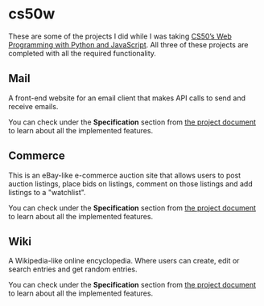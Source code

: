 # cs50w
These are some of the projects I did while I was taking [CS50’s Web Programming with Python and JavaScript](https://cs50.harvard.edu/web/2020/). All three of these projects are completed with all the required functionality.

## Mail
A front-end website for an email client that makes API calls to send and receive emails.

You can check under the **Specification** section from [the project document](https://cs50.harvard.edu/web/2020/projects/3/mail/) to learn about all the implemented features.

## Commerce
This is an eBay-like e-commerce auction site that allows users to post auction listings, place bids on listings, comment on those listings and add listings to a "watchlist".

You can check under the **Specification** section from [the project document](https://cs50.harvard.edu/web/2020/projects/2/commerce/) to learn about all the implemented features.

## Wiki
A Wikipedia-like online encyclopedia. Where users can create, edit or search entries and get random entries.

You can check under the **Specification** section from [the project document](https://cs50.harvard.edu/web/2020/projects/1/wiki/) to learn about all the implemented features.
